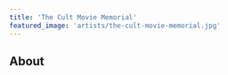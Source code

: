 ```yaml
---
title: 'The Cult Movie Memorial'
featured_image: 'artists/the-cult-movie-memorial.jpg'
---
```


## About


